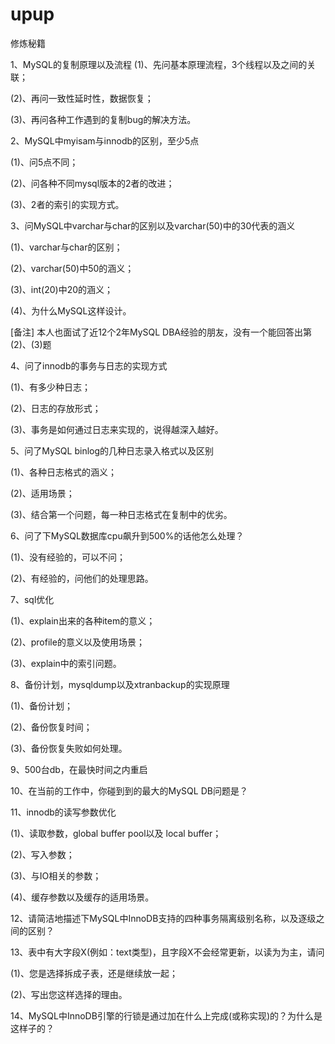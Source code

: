 # upup
修炼秘籍

1、MySQL的复制原理以及流程
(1)、先问基本原理流程，3个线程以及之间的关联；

(2)、再问一致性延时性，数据恢复；

(3)、再问各种工作遇到的复制bug的解决方法。

 

2、MySQL中myisam与innodb的区别，至少5点

(1)、问5点不同；

(2)、问各种不同mysql版本的2者的改进；

(3)、2者的索引的实现方式。

 

3、问MySQL中varchar与char的区别以及varchar(50)中的30代表的涵义

(1)、varchar与char的区别；

(2)、varchar(50)中50的涵义；

(3)、int(20)中20的涵义；

(4)、为什么MySQL这样设计。

[备注] 本人也面试了近12个2年MySQL DBA经验的朋友，没有一个能回答出第(2)、(3)题

 

4、问了innodb的事务与日志的实现方式

(1)、有多少种日志；

(2)、日志的存放形式；

(3)、事务是如何通过日志来实现的，说得越深入越好。

 

5、问了MySQL binlog的几种日志录入格式以及区别

(1)、各种日志格式的涵义；

(2)、适用场景；

(3)、结合第一个问题，每一种日志格式在复制中的优劣。

 

6、问了下MySQL数据库cpu飙升到500%的话他怎么处理？

(1)、没有经验的，可以不问；

(2)、有经验的，问他们的处理思路。

 

7、sql优化

(1)、explain出来的各种item的意义；

(2)、profile的意义以及使用场景；

(3)、explain中的索引问题。

 

8、备份计划，mysqldump以及xtranbackup的实现原理

(1)、备份计划；

(2)、备份恢复时间；

(3)、备份恢复失败如何处理。

 

9、500台db，在最快时间之内重启

 

10、在当前的工作中，你碰到到的最大的MySQL DB问题是？

 

11、innodb的读写参数优化

(1)、读取参数，global buffer pool以及 local buffer；

(2)、写入参数；

(3)、与IO相关的参数；

(4)、缓存参数以及缓存的适用场景。

 

12、请简洁地描述下MySQL中InnoDB支持的四种事务隔离级别名称，以及逐级之间的区别？

 

13、表中有大字段X(例如：text类型)，且字段X不会经常更新，以读为为主，请问

(1)、您是选择拆成子表，还是继续放一起；

(2)、写出您这样选择的理由。

 

14、MySQL中InnoDB引擎的行锁是通过加在什么上完成(或称实现)的？为什么是这样子的？
